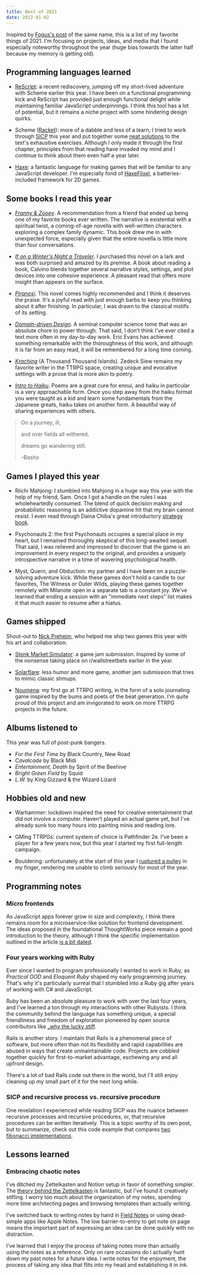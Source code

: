 ```yaml
---
title: Best of 2021
date: 2022-01-02
---
```


Inspired by [Fogus's post](http://blog.fogus.me/2021/12/27/the-best-things-and-stuff-of-2021/) of the same name, this is a list of my favorite things of 2021. I'm focusing on projects, ideas, and media that I found especially noteworthy throughout the year (huge bias towards the latter half because my memory is getting old).

## Programming languages learned

- [ReScript](https://rescript-lang.org/): a recent rediscovery, jumping off my short-lived adventure with Scheme earlier this year. I have been on a functional programming kick and ReScript has provided just enough functional delight while maintaining familiar JavaScript underpinnings. I think this tool has a lot of potential, but it remains a niche project with some hindering design quirks.

- Scheme ([Racket](https://racket-lang.org/)): more of a dabble and less of a learn, I tried to work through [SICP](https://mitpress.mit.edu/sites/default/files/sicp/index.html) this year and put together some [neat solutions](https://github.com/mgmarlow/sicp-exercises) to the text's exhaustive exercises. Although I only made it through the first chapter, principles from that reading have invaded my mind and I continue to think about them even half a year later.

- [Haxe](https://haxe.org/): a fantastic language for making games that will be familiar to any JavaScript developer. I'm especially fond of [HaxeFlixel](https://haxeflixel.com/), a batteries-included framework for 2D games.

## Some books I read this year

- _[Franny & Zooey](https://bookshop.org/books/franny-and-zooey/9780316769495)_. A recommendation from a friend that ended up being one of my favorite books ever written. The narrative is existential with a spiritual twist, a coming-of-age novella with well-written characters exploring a complex family dynamic. This book drew me in with unexpected force, especially given that the entire novella is little more than four conversations.

- _[If on a Winter's Night a Traveler](https://bookshop.org/books/if-on-a-winter-s-night-a-traveler/9780156439619)_. I purchased this novel on a lark and was both surprised and amazed by its premise. A book about reading a book, Calvino blends together several narrative styles, settings, and plot devices into one cohesive experience. A pleasant read that offers more insight than appears on the surface.

- _[Piranesi](https://bookshop.org/books/piranesi-9781432886578/9781635575637)_. This novel comes highly recommended and I think it deserves the praise. It's a joyful read with just enough barbs to keep you thinking about it after finishing. In particular, I was drawn to the classical motifs of its setting.

- _[Domain-driven Design](https://bookshop.org/books/domain-driven-design-tackling-complexity-in-the-heart-of-software/9780321125217)_. A seminal computer science tome that was an absolute chore to power through. That said, I don't think I've ever cited a text more often in my day-to-day work. Eric Evans has achieved something remarkable with the thoroughness of this work, and although it is far from an easy read, it will be remembered for a long time coming.

- _[Kraching](https://athousandthousandislands.com/product/kraching/)_ (A Thousand Thousand Islands). Zedeck Siew remains my favorite writer in the TTRPG space, creating unique and evocative settings with a prose that is more akin to poetry.

- _[Intro to Haiku](https://bookshop.org/books/intro-to-haiku-an-anthology-of-poems-and-poets-from-basho-to-shiki/9780385093767)_. Poems are a great cure for ennui, and haiku in particular is a very approachable form. Once you step away from the haiku format you were taught as a kid and learn some fundamentals from the Japanese greats, haiku takes on another form. A beautiful way of sharing experiences with others.

> On a journey, ill,
>
> and over fields all withered,
>
> dreams go wandering still.
>
> –Basho

## Games I played this year

- Riichi Mahjong: I stumbled into Mahjong in a huge way this year with the help of my friend, Sam. Once I got a handle on the rules I was wholeheartedly consumed. The blend of quick decision making and probabilistic reasoning is an addictive dopamine hit that my brain cannot resist. I even read through Daina Chiba's great introductory [strategy book](https://dainachiba.github.io/RiichiBooks/).

- Psychonauts 2: the first Psychonauts occupies a special place in my heart, but I remained thoroughly skeptical of this long-awaited sequel. That said, I was relieved and impressed to discover that the game is an improvement in every respect to the original, and provides a uniquely introspective narrative in a time of wavering psychological health.

- Myst, Quern, and Obduction: my partner and I have been on a puzzle-solving adventure kick. While these games don't hold a candle to our favorites, The Witness or Outer Wilds, playing these games together remotely with Milanote open in a separate tab is a constant joy. We've learned that ending a session with an "immediate next steps" list makes it that much easier to resume after a hiatus.

## Games shipped

Shout-out to [Nick Preheim](https://www.artstation.com/nicholaspreheim), who helped me ship two games this year with his art and collaboration.

- [Stonk Market Simulator](https://mgmarlow.itch.io/stonk-market-simulator): a game jam submission. Inspired by some of the nonsense taking place on r/wallstreetbets earlier in the year.

- [Solarflare](https://mgmarlow.itch.io/solarflare): less humor and more game, another jam submission that tries to mimic classic shmups.

- [Noumena](https://mgmarlow.itch.io/noumena): my first go at TTRPG writing, in the form of a solo journaling game inspired by the bums and poets of the beat generation. I'm quite proud of this project and am invigorated to work on more TTRPG projects in the future.

## Albums listened to

This year was full of post-punk bangers.

- _For the First Time_ by Black Country, New Road
- _Cavalcade_ by Black Midi
- _Entertainment, Death_ by Spirit of the Beehive
- _Bright Green Field_ by Squid
- _L.W._ by King Gizzard & the Wizard Lizard

## Hobbies old and new

- Warhammer: lockdown inspired the need for creative entertainment that did not involve a computer. Haven't played an actual game yet, but I've already sunk too many hours into painting minis and reading lore.

- GMing TTRPGs: current system of choice is Pathfinder 2e. I've been a player for a few years now, but this year I started my first full-length campaign.

- Bouldering: unfortunately at the start of this year I [ruptured a pulley](https://theclimbingdoctor.com/pulley-injuries-explained-part-1/) in my finger, rendering me unable to climb seriously for most of the year.

## Programming notes

### Micro frontends

As JavaScript apps forever grow in size and complexity, I think there remains room for a microservice-like solution for frontend development. The ideas proposed in the foundational ThoughtWorks piece remain a good introduction to the theory, although I think the specific implementation outlined in the article [is a bit dated](https://dev.to/mgmarlow/better-react-micro-frontends-w-nx-5gnm).

### Four years working with Ruby

Ever since I wanted to program professionally I wanted to work in Ruby, as _Practical OOD_ and _Eloquent Ruby_ shaped my early programming journey. That's why it's particularly surreal that I stumbled into a Ruby gig after years of working with C# and JavaScript.

Ruby has been an absolute pleasure to work with over the last four years, and I've learned a ton through my interactions with other Rubyists. I think the community behind the language has something unique, a special friendliness and freedom of exploration pioneered by open source contributors like [\_why the lucky stiff](https://github.com/readme/featured/why-the-lucky-stiff).

Rails is another story. I maintain that Rails is a phenomenal piece of software, but more often than not its flexibility and rapid capabilities are abused in ways that create unmaintainable code. Projects are cobbled together quickly for first-to-market advantage, eschewing any and all upfront design.

There's a lot of bad Rails code out there in the world, but I'll still enjoy cleaning up my small part of it for the next long while.

### SICP and recursive process vs. recursive procedure

One revelation I experienced while reading SICP was the nuance between recursive processes and recursive procedures, or, that recursive procedures can be written iteratively. This is a topic worthy of its own post, but to summarize, check out this code example that compares [two fibonacci implementations](https://replit.com/@GrahamMarlow1/fib).

## Lessons learned

### Embracing chaotic notes

I've ditched my Zettelkasten and Notion setup in favor of something simpler. The [theory behind the Zettelkasten](https://zettelkasten.de/introduction/) is fantastic, but I've found it creatively stifling. I worry too much about the organization of my notes, spending more time architecting pages and browsing templates than actually writing.

I've switched back to writing notes by hand in [Field Notes](https://fieldnotesbrand.com/) or using dead-simple apps like Apple Notes. The low barrier-to-entry to get note on page means the important part of expressing an idea can be done quickly with no distraction.

I've learned that I enjoy the process of taking notes more than actually using the notes as a reference. Only on rare occasions do I actually hunt down my past notes for a future idea. I write notes for the enjoyment, the process of taking any idea that flits into my head and establishing it in ink.
